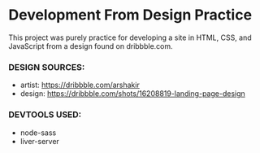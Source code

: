 # Development From Design Practice

This project was purely practice for developing a site in HTML, CSS, and JavaScript from a design found on dribbble.com.

### DESIGN SOURCES:
- artist: https://dribbble.com/arshakir
- design: https://dribbble.com/shots/16208819-landing-page-design

### DEVTOOLS USED:
- node-sass
- liver-server
